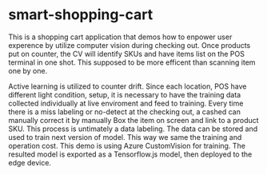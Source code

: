 # smart-shopping-cart
This is a shopping cart application that demos how to enpower user experence by utilize computer vision during checking out.
Once products put on counter, the CV will identify SKUs and have items list on the POS terminal in one shot. 
This supposed to be more efficent than scanning item one by one.

Active learning is utilized to counter drift. Since each location, POS have different light condition,  setup, it is necessary to have the 
training data collected individually at live enviroment and feed to training. Every time there is a miss labeling or no-detect at the checking out,
a cashed can manually correct it by manually Box the item on screen and link to a product SKU. This process is untimately a data labeling. 
The data can be stored and used to train next version of model. This way we same the training and operation cost.
This demo is using Azure CustomVision for training. The resulted model is exported as a Tensorflow.js model, then deployed to the edge device.



